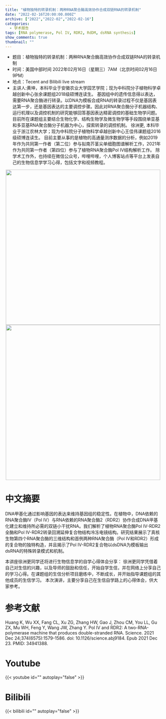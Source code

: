 ```yaml
---
title: "植物独特的转录机制：两种RNA聚合酶高效协作合成双链RNA的转录机制"
date: "2022-02-16T20:00:00.000Z"
archive: ["2022","2022-02","2022-02-16"]
categories:
  - 学术报告
tags: [RNA polymerase, Pol IV, RDR2, RdDM, dsRNA synthesis]
show_comments: true
thumbnail: ""
---
```


- 题目：植物独特的转录机制：两种RNA聚合酶高效协作合成双链RNA的转录机制
- 时间：美国中部时间 2022年02月16日（星期三）7AM（北京时间02月16日9PM）
- 地点：Tecent and Bilibili live stream
- 主讲人:黄坤，本科毕业于安徽农业大学园艺学院；现为中科院分子植物科学卓越创新中心张余课题组2018级硕博连读生。
基因组中的遗传信息得以表达，需要RNA聚合酶进行转录。以DNA为模板合成RNA的转录过程不仅是基因表达第一步，还是基因表达的主要调控步骤。因此对RNA聚合酶分子机器结构、运行机理以及调控机制的研究能够回答基因表达精密调控的基础生物学问题。目前所在课题组主要结合生物化学、结构生物学及微生物学等手段围绕单亚基和多亚基RNA聚合酶分子机器为中心，探索转录的调控机制。
徐洲更, 本科毕业于浙江农林大学；现为中科院分子植物科学卓越创新中心王佳伟课题组2016级硕博连读生。
目前主要从事的是植物的高通量测序数据的分析，例如2019年作为共同第一作者（第二位）参与拟南芥茎尖单细胞图谱解析工作，2021年作为共同第一作者（第四位）参与了植物RNA聚合酶Pol IV结构解析工作。
除学术工作外，也持续在微信公众号，哔哩哔哩，个人博客站点等平台上发表自己的生物信息学学习心得，包括文字和视频教程。

<div align="center">
<img src="https://s2.loli.net/2022/04/03/vyEWxkVjseOHcUQ.png" height=500>
<img src="https://s2.loli.net/2022/04/03/DgIJbGpYCXx4LRK.png" height=500>
</div>

# 中文摘要
DNA甲基化通过影响基因的表达来维持基因组的稳定性。在植物中，DNA依赖的RNA聚合酶IV（Pol IV）与RNA依赖的RNA聚合酶2（RDR2）协作合成DNA甲基化建立和维持所必需的双链小干扰RNA。我们解析了植物RNA聚合酶Pol IV-RDR2全酶和Pol IV-RDR2转录回溯延伸复合物结构冷冻电镜结构。研究结果展示了真核生物第四个RNA聚合酶的三维结构和首例两种RNA聚合酶（Pol IV和RDR2）形成的复合物的独特构造，并且揭示了Pol IV-RDR2复合物以dsDNA为模板输出dsRNA的特殊转录模式和机制。

本讲座徐洲更同学还将进行生物信息学的自学心得体会分享：
徐洲更同学凭借着自己对生信的兴趣，以及导师的鼓励和信任，开始自学生信，并在网络上分享自己的学习心得。在课题组的生信分析项目磨练中，不断成长，并开始指导课题组的其他成员的生信学习。
本次演讲，主要分享自己在生信自学路上的心得体会，供大家参考。

# 参考文献
Huang K, Wu XX, Fang CL, Xu ZG, Zhang HW, Gao J, Zhou CM, You LL, Gu ZX, Mu WH, Feng Y, Wang JW, Zhang Y. Pol IV and RDR2: A two-RNA-polymerase machine that produces double-stranded RNA. Science. 2021 Dec 24;374(6575):1579-1586. doi: 10.1126/science.abj9184. Epub 2021 Dec 23. PMID: 34941388.

# Youtube

{{< youtube id="" autoplay="false" >}}

# Bilibili

{{< bilibili id="" autoplay="false" >}}

